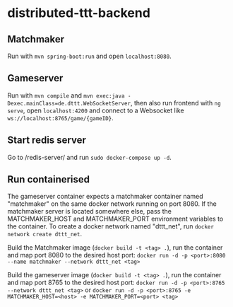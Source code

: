 # distributed-ttt-backend

## Matchmaker
Run with ```mvn spring-boot:run``` and open ```localhost:8080```.

## Gameserver
Run with ```mvn compile``` and ```mvn exec:java -Dexec.mainClass=de.dttt.WebSocketServer```, then also run frontend with ```ng serve```, open ```localhost:4200``` and connect to a Websocket like ```ws://localhost:8765/game/{gameID}```.

## Start redis server
Go to /redis-server/ and run ```sudo docker-compose up -d```.

## Run containerised

The gameserver container expects a matchmaker container named "matchmaker" on the same docker network running on port 8080. If the matchmaker server is located somewhere else, pass the MATCHMAKER_HOST and MATCHMAKER_PORT environment variables to the container.
To create a docker network named "dttt_net", run  ```docker network create dttt_net```.

Build the Matchmaker image (```docker build -t <tag> .```), run the container and map port 8080 to the desired host port: ```docker run -d -p <port>:8080 --name matchmaker --network dttt_net <tag>```

Build the gameserver image (```docker build -t <tag> .```), run the container and map port 8765 to the desired host port: ```docker run -d -p <port>:8765 --network dttt_net <tag>``` or ```docker run -d -p <port>:8765 -e MATCHMAKER_HOST=<host> -e MATCHMAKER_PORT=<port> <tag>```
